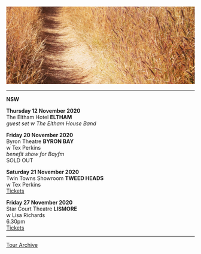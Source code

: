 ![](data/image/news/tourbanner2.jpg)


* * * * *

**NSW**

**Thursday 12 November 2020**\
The Eltham Hotel **ELTHAM**\
*guest set w The Eltham House Band*
 
**Friday 20 November 2020**\
Byron Theatre **BYRON BAY**\
w Tex Perkins\
*benefit show for Bayfm*\
SOLD OUT

**Saturday 21 November 2020**\
Twin Towns Showroom **TWEED HEADS**\
w Tex Perkins\
[Tickets](https://twintownssales1.sales.ticketsearch.com/sales/salesevent/2034)

**Friday 27 November 2020**\
Star Court Theatre **LISMORE**\
w Lisa Richards\
6.30pm\
[Tickets](https://www.starcourttheatre.com.au/events/lisarich)

* * * * *

[Tour Archive](tour/archive)
